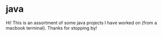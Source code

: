 # java

Hi! This is an assortment of some java projects I have worked on (from a macbook terminal). Thanks for stopping by!
